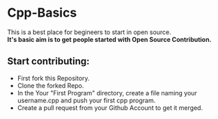 # Cpp-Basics
This is a best place for begineers to start in open source.  
**It's basic aim is to get people started with Open Source Contribution.**
## Start contributing: 
 * First fork this Repository.
 * Clone the forked Repo. 
 * In the Your "First Program" directory, create a file naming your username.cpp and push your first cpp program. 
 * Create a pull request from your Github Account to get it merged. 
         
